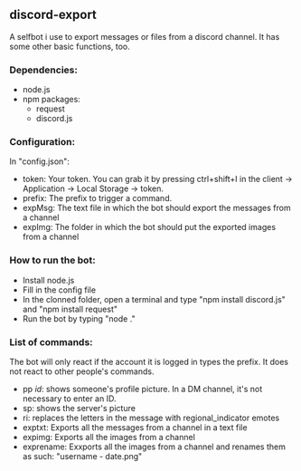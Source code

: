 ## discord-export
A selfbot i use to export messages or files from a discord channel. It has some other basic functions, too.

### Dependencies:

* node.js
* npm packages:  
  * request  
  * discord.js

### Configuration:
In "config.json":
* token: Your token. You can grab it by pressing ctrl+shift+I in the client -> Application -> Local Storage -> token.
* prefix: The prefix to trigger a command. 
* expMsg: The text file in which the bot should export the messages from a channel
* expImg: The folder in which the bot should put the exported images from a channel

### How to run the bot:
* Install node.js
* Fill in the config file
* In the clonned folder, open a terminal and type "npm install discord.js" and "npm install request"
* Run the bot by typing "node ."

### List of commands:

The bot will only react if the account it is logged in types the prefix. It does not react to other people's commands.  
* pp *id*: shows someone's profile picture. In a DM channel, it's not necessary to enter an ID.
* sp: shows the server's picture
* ri: replaces the letters in the message with regional\_indicator emotes
* exptxt: Exports all the messages from a channel in a text file
* expimg: Exports all the images from a channel
* exprename: Exxports all the images from a channel and renames them as such: "username - date.png"
